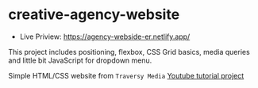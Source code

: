 # creative-agency-website

- Live Priview: https://agency-webside-er.netlify.app/

This project includes positioning, flexbox, CSS Grid basics, media queries and little bit JavaScript for dropdown menu.

Simple HTML/CSS website from `Traversy Media` [Youtube tutorial project](https://www.youtube.com/watch?v=lvYnfMOUOJY&t=2s)
